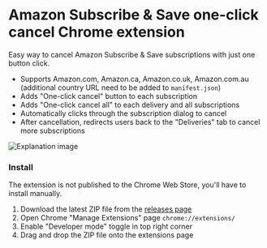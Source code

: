 # Amazon Subscribe & Save one-click cancel Chrome extension
Easy way to cancel Amazon Subscribe & Save subscriptions with just one button click.

- Supports Amazon.com, Amazon.ca, Amazon.co.uk, Amazon.com.au (additional country URL need to be added to `manifest.json`)
- Adds "One-click cancel" button to each subscription
- Adds "One-click cancel all" to each delivery and all subscriptions
- Automatically clicks through the subscription dialog to cancel
- After cancellation, redirects users back to the "Deliveries" tab to cancel more subscriptions

![Explanation image](https://github.com/longzheng/chrome-subscribe-save-oneclick-cancel/assets/484912/d6febd6c-c835-4398-9c49-ee7916d09625)

### Install

The extension is not published to the Chrome Web Store, you'll have to install manually.
1. Download the latest ZIP file from the [releases page](https://github.com/longzheng/chrome-subscribe-save-oneclick-cancel/releases)
2. Open Chrome "Manage Extensions" page `chrome://extensions/`
3. Enable "Developer mode" toggle in top right corner
4. Drag and drop the ZIP file onto the extensions page